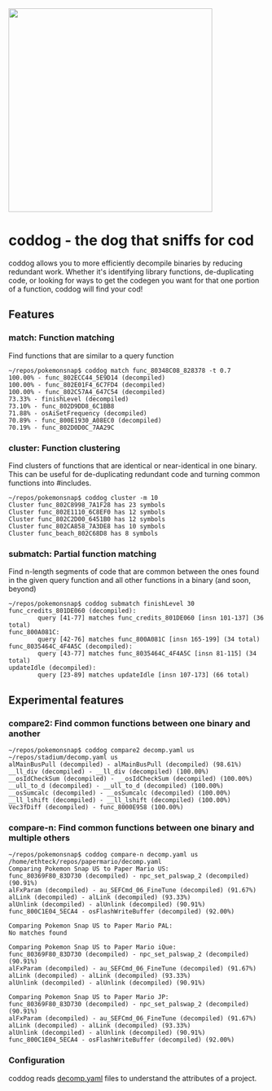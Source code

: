<img src="https://github.com/user-attachments/assets/1e20e404-6d03-4b4c-945a-bc2e0309969b" width=400 />

# coddog - the dog that sniffs for cod

coddog allows you to more efficiently decompile binaries by reducing redundant work. Whether it's identifying library functions, de-duplicating code, or looking for ways to get the codegen you want for that one portion of a function, coddog will find your cod!

## Features

### **match**: Function matching

Find functions that are similar to a query function

```
~/repos/pokemonsnap$ coddog match func_80348C08_828378 -t 0.7
100.00% - func_802ECC44_5E9D14 (decompiled)
100.00% - func_802E01F4_6C7FD4 (decompiled)
100.00% - func_802C57A4_647C54 (decompiled)
73.33% - finishLevel (decompiled)
73.10% - func_802D9DD8_6C1BB8
71.88% - osAiSetFrequency (decompiled)
70.89% - func_800E1930_A08EC0 (decompiled)
70.19% - func_802D0D0C_7AA29C
```

### **cluster**: Function clustering

Find clusters of functions that are identical or near-identical in one binary. This can be useful for de-duplicating redundant code and turning common functions into #includes.

```
~/repos/pokemonsnap$ coddog cluster -m 10
Cluster func_802C8998_7A1F28 has 23 symbols
Cluster func_802E1110_6C8EF0 has 12 symbols
Cluster func_802C2D00_6451B0 has 12 symbols
Cluster func_802CA858_7A3DE8 has 10 symbols
Cluster func_beach_802C68D8 has 8 symbols
```

### **submatch**: Partial function matching

Find n-length segments of code that are common between the ones found in the given query function and all other functions in a binary (and soon, beyond)

```
~/repos/pokemonsnap$ coddog submatch finishLevel 30
func_credits_801DE060 (decompiled):
        query [41-77] matches func_credits_801DE060 [insn 101-137] (36 total)
func_800A081C:
        query [42-76] matches func_800A081C [insn 165-199] (34 total)
func_8035464C_4F4A5C (decompiled):
        query [43-77] matches func_8035464C_4F4A5C [insn 81-115] (34 total)
updateIdle (decompiled):
        query [23-89] matches updateIdle [insn 107-173] (66 total)
```

## Experimental features

### **compare2**: Find common functions between one binary and another

```
~/repos/pokemonsnap$ coddog compare2 decomp.yaml us ~/repos/stadium/decomp.yaml us
alMainBusPull (decompiled) - alMainBusPull (decompiled) (98.61%)
__ll_div (decompiled) - __ll_div (decompiled) (100.00%)
__osIdCheckSum (decompiled) - __osIdCheckSum (decompiled) (100.00%)
__ull_to_d (decompiled) - __ull_to_d (decompiled) (100.00%)
__osSumcalc (decompiled) - __osSumcalc (decompiled) (100.00%)
__ll_lshift (decompiled) - __ll_lshift (decompiled) (100.00%)
Vec3fDiff (decompiled) - func_8000E958 (100.00%)
```

### **compare-n**: Find common functions between one binary and multiple others
```
~/repos/pokemonsnap$ coddog compare-n decomp.yaml us /home/ethteck/repos/papermario/decomp.yaml
Comparing Pokemon Snap US to Paper Mario US:
func_80369F80_83D730 (decompiled) - npc_set_palswap_2 (decompiled) (90.91%)
alFxParam (decompiled) - au_SEFCmd_06_FineTune (decompiled) (91.67%)
alLink (decompiled) - alLink (decompiled) (93.33%)
alUnlink (decompiled) - alUnlink (decompiled) (90.91%)
func_800C1E04_5ECA4 - osFlashWriteBuffer (decompiled) (92.00%)

Comparing Pokemon Snap US to Paper Mario PAL:
No matches found

Comparing Pokemon Snap US to Paper Mario iQue:
func_80369F80_83D730 (decompiled) - npc_set_palswap_2 (decompiled) (90.91%)
alFxParam (decompiled) - au_SEFCmd_06_FineTune (decompiled) (91.67%)
alLink (decompiled) - alLink (decompiled) (93.33%)
alUnlink (decompiled) - alUnlink (decompiled) (90.91%)

Comparing Pokemon Snap US to Paper Mario JP:
func_80369F80_83D730 (decompiled) - npc_set_palswap_2 (decompiled) (90.91%)
alFxParam (decompiled) - au_SEFCmd_06_FineTune (decompiled) (91.67%)
alLink (decompiled) - alLink (decompiled) (93.33%)
alUnlink (decompiled) - alUnlink (decompiled) (90.91%)
func_800C1E04_5ECA4 - osFlashWriteBuffer (decompiled) (92.00%)
```

### Configuration
coddog reads [decomp.yaml](https://github.com/ethteck/decomp_settings) files to understand the attributes of a project.
